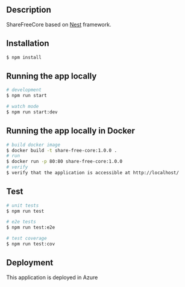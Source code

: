 ## Description

ShareFreeCore based on [Nest](https://github.com/nestjs/nest) framework.

## Installation

```bash
$ npm install
```

## Running the app locally

```bash
# development
$ npm run start

# watch mode
$ npm run start:dev
```

## Running the app locally in Docker

```bash
# build docker image
$ docker build -t share-free-core:1.0.0 .
# run
$ docker run -p 80:80 share-free-core:1.0.0
# verify
$ verify that the application is accessible at http://localhost/
```

## Test

```bash
# unit tests
$ npm run test

# e2e tests
$ npm run test:e2e

# test coverage
$ npm run test:cov
```

## Deployment

This application is deployed in Azure
